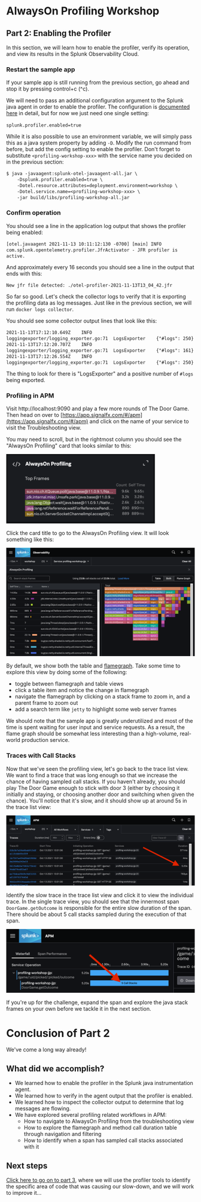 # AlwaysOn Profiling Workshop

## Part 2: Enabling the Profiler

In this section, we will learn how to enable the profiler, verify its operation,
and view its results in the Splunk Observability Cloud.

### Restart the sample app

If your sample app is still running from the previous section, go ahead and stop it
by pressing control+c (^c).

We will need to pass an additional configuration argument to the Splunk java agent in order to 
enable the profiler. The configuration is [documented here](https://github.com/signalfx/splunk-otel-java/tree/main/profiler#configuration-settings)
in detail, but for now we just need one single setting:

`splunk.profiler.enabled=true`

While it is also possible to use an environment variable, we will simply pass this
as a java system property by adding `-D`. Modify the run command from before, but add
the config setting to enable the profiler. Don't forget to substitute `<profiling-workshop-xxx>`
with the service name you decided on in the previous section:

```
$ java -javaagent:splunk-otel-javaagent-all.jar \
    -Dsplunk.profiler.enabled=true \
    -Dotel.resource.attributes=deployment.environment=workshop \
    -Dotel.service.name=<profiling-workshop-xxx> \
    -jar build/libs/profiling-workshop-all.jar
```

###  Confirm operation

You should see a line in the application log output that shows the profiler being enabled:

```
[otel.javaagent 2021-11-13 10:11:12:130 -0700] [main] INFO com.splunk.opentelemetry.profiler.JfrActivator - JFR profiler is active.
```

And approximately every 16 seconds you should see a line in the output that ends with this:

```
New jfr file detected: ./otel-profiler-2021-11-13T13_04_42.jfr
```

So far so good. Let's check the collector logs to verify that it is exporting
the profiling data as log messages. Just like in the previous section, we will
run `docker logs collector`.

You should see some collector output lines that look like this:

```
2021-11-13T17:12:10.649Z	INFO	loggingexporter/logging_exporter.go:71	LogsExporter	{"#logs": 250}
2021-11-13T17:12:20.707Z	INFO	loggingexporter/logging_exporter.go:71	LogsExporter	{"#logs": 161}
2021-11-13T17:12:26.554Z	INFO	loggingexporter/logging_exporter.go:71	LogsExporter	{"#logs": 250}
```

The thing to look for there is "LogsExporter" and a positive number of `#logs` being exported.

### Profiling in APM

Visit http://localhost:9090 and play a few more rounds of The Door Game.
Then head on over to [https://app.signalfx.com/#/apm](https://app.signalfx.com/#/apm) 
and click on the name of your service to visit the Troubleshooting view.

You may need to scroll, but in the rightmost column you should see the "AlwaysOn Profiling"
card that looks similar to this:

<img src="../images/always-on-profiling.png" alt="always on profiling" width="400px"/>

Click the card title to go to the AlwaysOn Profiling view. It will look something 
like this:

<img src="../images/flamegraph_and_table.png" alt="flamegraph and table"/>

By default, we show both the table and [flamegraph](https://www.brendangregg.com/flamegraphs.html). 
Take some time to explore this view by doing some of the following:

* toggle between flamegraph and table views
* click a table item and notice the change in flamegraph
* navigate the flamegraph by clicking on a stack frame to zoom in, and a parent frame to zoom out
* add a search term like `jetty` to highlight some web server frames

We should note that the sample app is greatly underutilized and most of the time
is spent waiting for user input and service requests. As a result, the flame graph
should be somewhat less interesting than a high-volume, real-world production service.

### Traces with Call Stacks

Now that we've seen the profiling view, let's go back to the trace list view. We want to find a 
trace that was long enough so that we increase the chance of having sampled call stacks.
If you haven't already, you should play The Door Game enough to stick with door 3 
(either by choosing it initially and staying, or choosing another door and switching when given the chance).
You'll notice that it's slow, and it should show up at around 5s in the trace list view:

<img src="../images/slow_trace.png" alt="slow trace"/>

Identify the slow trace in the trace list view and click it to view the
individual trace. In the single trace view, you should see that the innermost span
`DoorGame.getOutcome` is responsible for the entire slow duration of the span.
There should be about 5 call stacks sampled during the execution of that span.

<img src="../images/span_with_stacks.png" alt="slow trace"/>

If you're up for the challenge, expand the span and explore the java stack frames on your own
before we tackle it in the next section.

# Conclusion of Part 2

We've come a long way already!

## What did we accomplish?

* We learned how to enable the profiler in the Splunk java instrumentation agent.
* We learned how to verify in the agent output that the profiler is enabled.
* We learned how to inspect the collector output to determine that log messages are flowing.
* We have explored several profiling related workflows in APM:
  * How to navigate to AlwaysOn Profiling from the troubleshooting view
  * How to explore the flamegraph and method call duration table through navigation and filtering
  * How to identify when a span has sampled call stacks associated with it

## Next steps

[Click here to go on to part 3](03_find_and_fix_bug.md), where we
will use the profiler tools to identify the specific area of code that 
was causing our slow-down, and we will work to improve it...



